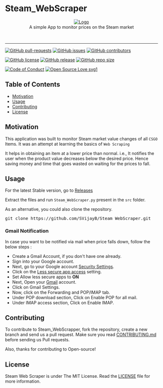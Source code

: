 # Steam_WebScraper
<p align="center">
    <a href="https://github.com/SVijayB/Steam_WebScraper"><img src="https://i.ibb.co/6btqS04/Logo-removebg-preview.png" alt="Logo" border="0"></a>
    <br>A simple App to monitor prices on the Steam market
</p>

<br>

---

[![GitHub pull-requests](https://img.shields.io/github/issues-pr/SVijayB/Steam_WebScraper.svg)](https://github.com/SVijayB/Steam_WebScraper/pulls)
[![GitHub issues](https://img.shields.io/github/issues/SVijayB/Steam_WebScraper.svg)](https://github.com/SVijayB/Steam_WebScraper/issues)
[![GitHub contributors](https://img.shields.io/github/contributors/SVijayB/Steam_WebScraper.svg)](https://github.com/SVijayB/Steam_WebScraper/graphs/contributors)

[![GitHub license](https://img.shields.io/github/license/SVijayB/Steam_WebScraper.svg)](https://github.com/SVijayB/Steam_WebScraper/blob/master/LICENSE)
[![GitHub release](https://img.shields.io/github/release/SVijayB/Steam_WebScraper.svg)](https://github.com/SVijayB/Steam_WebScraper/releases)
[![GitHub repo size](https://img.shields.io/github/repo-size/svijayb/Steam_WebScraper)](https://github.com/SVijayB/Steam_WebScraper)

[![Code of Conduct](https://img.shields.io/badge/code%20of-conduct-ff69b4.svg?style=flat)](https://github.com/SVijayB/https://github.com/SVijayB/Steam_WebScraper/blob/master/.github/CODE_OF_CONDUCT.md)
[![Open Source Love svg1](https://badges.frapsoft.com/os/v1/open-source.svg?v=103)](https://github.com/SVijayB/https://github.com/SVijayB/Steam_WebScraper/blob/master/.github/CONTRIBUTING.md)

## Table of Contents

- [Motivation](#Motivation)
- [Usage](#Usage)
- [Contributing](#Contributing)
- [License](#License)

## Motivation

This application was built to monitor Steam market value changes of all `CSGO` Items. It was an attempt at learning the basics of `Web Scraping`

It helps in obtaining an item at a lower price than normal. i.e., It notifies the user when the product value decreases below the desired price. Hence saving money and time that goes wasted on waiting for the prices to fall.

## Usage

For the latest Stable version, go to <a href="https://github.com/SVijayB/Steam_WebScraper/releases">Releases</a>

Extract the files and run `Steam_WebScraper.py` present in the `src` folder.

As an alternative, you could also clone the repository.
<pre>
git clone https://github.com/SVijayB/Steam_WebScraper.git
</pre>   

### Gmail Notification 
In case you want to be notified via mail when price falls down, follow the below steps : 
- Create a Gmail Account, if you don't have one already.
- Sign into your Google account.
- Next, go to your Google account <a href="https://myaccount.google.com/security">Security Settings</a>.
- Click on the <a href="https://myaccount.google.com/u/3/lesssecureapps">Less secure app access</a> setting.
- Set Allow less secure apps to **ON**
- Next, Open your [Gmail](https://www.gmail.com/) account.
- Click on Gmail Settings.
- Now, click on the Forwarding and POP/IMAP tab.
- Under POP download section, Click on Enable POP for all mail.
- Under IMAP access section, Click on Enable IMAP.

## Contributing 

To contribute to Steam_WebScrapper, fork the repository, create a new branch and send us a pull request. Make sure you read [CONTRIBUTING.md](https://github.com/SVijayB/https://github.com/SVijayB/Steam_WebScraper/blob/master/.github/CONTRIBUTING.md) before sending us Pull requests. 

Also, thanks for contributing to Open-source!

## License 

Steam Web Scraper is under The MIT License. Read the [LICENSE](https://github.com/SVijayB/Steam_WebScraper/blob/master/LICENSE) file for more information.
